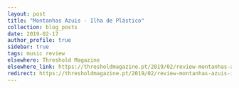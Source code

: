 ```yaml
---
layout: post
title: "Montanhas Azuis - Ilha de Plástico"
collection: blog_posts
date: 2019-02-17
author_profile: true
sidebar: true
tags: music review
elsewhere: Threshold Magazine
elsewhere_link: https://thresholdmagazine.pt/2019/02/review-montanhas-azuis-ilha-de-plastico.html
redirect: https://thresholdmagazine.pt/2019/02/review-montanhas-azuis-ilha-de-plastico.html
---
```

